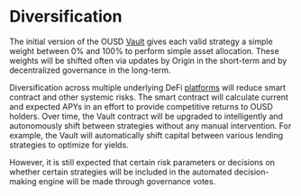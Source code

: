 # Diversification

The initial version of the OUSD [Vault](../../architecture/vault.md) gives each valid strategy a simple weight between 0% and 100% to perform simple asset allocation. These weights will be shifted often via updates by Origin in the short-term and by decentralized governance in the long-term. 

Diversification across multiple underlying DeFi [platforms](../supported-strategies/) will reduce smart contract and other systemic risks. The smart contract will calculate current and expected APYs in an effort to provide competitive returns to OUSD holders. Over time, the Vault contract will be upgraded to intelligently and autonomously shift between strategies without any manual intervention. For example, the Vault will automatically shift capital between various lending strategies to optimize for yields.

However, it is still expected that certain risk parameters or decisions on whether certain strategies will be included in the automated decision-making engine will be made through governance votes. 

